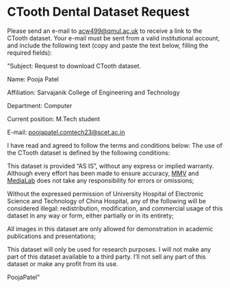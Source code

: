 # CTooth Dental Dataset Request
Please send an e-mail to acw499@qmul.ac.uk to receive a link to the CTooth dataset. Your e-mail must be sent from a valid institutional account, and include the following text (copy and paste the text below, filling the required fields):

"Subject: Request to download CTooth dataset.

Name: Pooja Patel

Affiliation: Sarvajanik College of Engineering and Technology

Department: Computer

Current position: M.Tech student

E-mail: poojapatel.comtech23@scet.ac.in

I have read and agreed to follow the terms and conditions below: The use of the CTooth dataset is defined by the following conditions:

This dataset is provided “AS IS”, without any express or implied warranty. Although every effort has been made to ensure accuracy, [MMV](http://mmv.eecs.qmul.ac.uk/) and [MediaLab](https://medialab.uestc.edu.cn/) does not take any responsibility for errors or omissions;

Without the expressed permission of University Hospital of Electronic Science and Technology of China Hospital, any of the following will be considered illegal: redistribution, modification, and commercial usage of this dataset in any way or form, either partially or in its entirety;

All images in this dataset are only allowed for demonstration in academic publications and presentations;

This dataset will only be used for research purposes. I will not make any part of this dataset available to a third party. I’ll not sell any part of this dataset or make any profit from its use.

PoojaPatel"  


